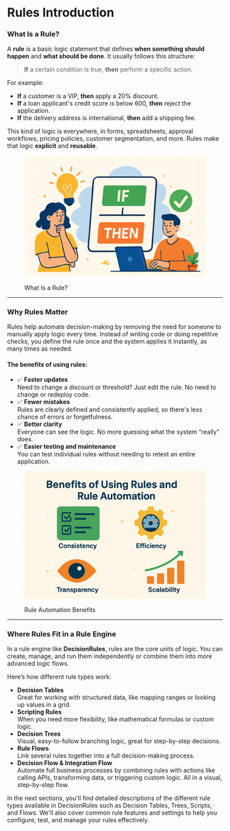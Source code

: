 # Rules Introduction

### What Is a Rule?

A **rule** is a basic logic statement that defines **when something should happen** and **what should be done**. It usually follows this structure:

> **If** a certain condition is true, **then** perform a specific action.

For example:

* **If** a customer is a VIP, **then** apply a 20% discount.
* **If** a loan applicant's credit score is below 600, **then** reject the application.
* **If** the delivery address is international, **then** add a shipping fee.

This kind of logic is everywhere, in forms, spreadsheets, approval workflows, pricing policies, customer segmentation, and more. Rules make that logic **explicit** and **reusable**.

<figure><img src="../.gitbook/assets/what_is_rule.png" alt="" width="563"><figcaption><p>What Is a Rule?</p></figcaption></figure>

***

### Why Rules Matter

Rules help automate decision-making by removing the need for someone to manually apply logic every time. Instead of writing code or doing repetitive checks, you define the rule once and the system applies it instantly, as many times as needed.

#### The benefits of using rules:

* ✅ **Faster updates**\
  Need to change a discount or threshold? Just edit the rule. No need to change or redeploy code.
* ✅ **Fewer mistakes**\
  Rules are clearly defined and consistently applied, so there's less chance of errors or forgetfulness.
* ✅ **Better clarity**\
  Everyone can see the logic. No more guessing what the system “really” does.
* ✅ **Easier testing and maintenance**\
  You can test individual rules without needing to retest an entire application.

<figure><img src="../.gitbook/assets/why_use_rules.png" alt="" width="563"><figcaption><p>Rule Automation Benefits</p></figcaption></figure>

***

### Where Rules Fit in a Rule Engine

In a rule engine like **DecisionRules**, rules are the core units of logic. You can create, manage, and run them independently or combine them into more advanced logic flows.

Here’s how different rule types work:

* **Decision Tables**\
  Great for working with structured data, like mapping ranges or looking up values in a grid.
* **Scripting Rules**\
  When you need more flexibility, like mathematical formulas or custom logic.
* **Decision Trees**\
  Visual, easy-to-follow branching logic, great for step-by-step decisions.
* **Rule Flows**\
  Link several rules together into a full decision-making process.
* **Decision Flow & Integration Flow**\
  Automate full business processes by combining rules with actions like calling APIs, transforming data, or triggering custom logic. All in a visual, step-by-step flow.

In the next sections, you'll find detailed descriptions of the different rule types available in DecisionRules such as Decision Tables, Trees, Scripts, and Flows. We'll also cover common rule features and settings to help you configure, test, and manage your rules effectively.

